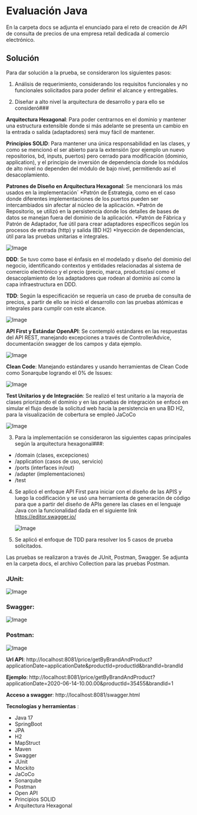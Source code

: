 # Evaluación Java

En la carpeta docs se adjunta el enunciado para el reto de creación de API de consulta de precios de una empresa retail dedicada al comercio electrónico.

## Solución

Para dar solución a la prueba, se consideraron los siguientes pasos:

1. Análisis de requerimiento, considerando los requisitos funcionales y no funcionales solicitados para poder definir el alcance y entregables.

2. Diseñar a alto nivel la arquitectura de desarrollo y para ello se consideró###

**Arquitectura Hexagonal**: Para poder centrarnos en el dominio y mantener una estructura extensible donde si más adelante se presenta un cambio en la entrada o salida (adaptadores) será muy fácil de mantener.

**Principios SOLID**: Para mantener una única responsabilidad en las clases, y como se mencionó el ser abierto para la extensión (por ejemplo un nuevo repositorios, bd, inputs, puertos) pero cerrado para modificación (dominio, application), y el principio de inversión de dependencia donde los módulos de alto nivel no dependen del módulo de bajo nivel, permitiendo así el desacoplamiento.

**Patrones de Diseño en Arquitectura Hexagonal**: Se mencionará los más usados en la implementación´
*Patrón de Estrategia, como en el caso donde diferentes implementaciones de los puertos pueden ser intercambiados sin afectar al núcleo de la aplicación. 
*Patrón de Repositorio, se utilizó en la persistencia donde los detalles de bases de datos se manejan fuera del dominio de la aplicación.
*Patrón de Fábrica y Patrón de Adaptador, fue útil para crear adaptadores específicos según los procesos de entrada  (http) y salida (BD H2)
*Inyección de dependencias, útil para las pruebas unitarias e integrales.

![Image](/docs/images/ArquitecturaHexagonalProject.jpg)

**DDD**: Se tuvo como base el énfasis en el modelado y diseño del dominio del negocio, identificando contextos y entidades relacionadas al sistema de comercio electrónico y el precio (precio, marca, producto)así como el desacoplamiento de los adaptadores que rodean al dominio así como la capa infraestructura en DDD.

**TDD**: Según la especificación se requería un caso de prueba de consulta de precios, a partir de ello se inició el desarrollo con las pruebas atómicas e integrales para cumplir con este alcance.

![Image](/docs/images/JUnitTest.jpg)

**API First y Estándar OpenAPI**: Se contempló estándares en las respuestas del API REST, manejando excepciones a través de ControllerAdvice, documentación swagger de los campos y data ejemplo.

![Image](/docs/images/Excepciones.jpg)

**Clean Code**: Manejando estándares y usando herramientas de Clean Code como Sonarqube logrando el 0% de Issues:

![Image](/docs/images/Sonarqube.jpg)

**Test Unitarios y de Integración**: Se realizó el test unitario a la mayoría de clases priorizando el dominio y en las pruebas de integración se enfocó en simular el flujo desde la solicitud web hacia la persistencia en una BD H2, para la visualización de cobertura se empleó JaCoCo


![Image](/docs/images/JaCoco.jpg)

3. Para la implementación se consideraron las siguientes capas principales según la arquitectura hexagonal###:
- 	/domain (clases, excepciones)
- 	/application (casos de uso, servicio)
- 	/ports (interfaces in/out)
- 	/adapter (implementaciones)
- 	/test

4. Se aplicó el enfoque API First para iniciar con el diseño de las APIS y luego la codificación y se usó una herramienta de generación de código para que a partir del diseño de APIs genere las clases en el lenguaje Java con la funcionalidad dada en el siguiente link
https://editor.swagger.io/

	![Image](/docs/images/APIFirst.jpg)

5. Se aplicó el enfoque de TDD para resolver los 5 casos de prueba solicitados.

Las pruebas se realizaron a través de JUnit, Postman, Swagger. Se adjunta en la carpeta docs, el archivo Collection para las pruebas Postman.

### JUnit:

![Image](/docs/images/JUnitTestNew.jpg)

 ### Swagger:

![Image](/docs/images/SwaggerTest.jpg)

 ### Postman:
 
![Image](/docs/images/PostmanTest.jpg)


**Url API**: http://localhost:8081/price/getByBrandAndProduct?applicationDate=applicationDate&productId=productId&brandId=brandId

**Ejemplo**: http://localhost:8081/price/getByBrandAndProduct?applicationDate=2020-06-14-10.00.00&productId=35455&brandId=1

**Acceso a swagger**:
http://localhost:8081/swagger.html

**Tecnologías y herramientas** :

- Java 17
- SpringBoot
- JPA
- H2
- MapStruct
- Maven
- Swagger
- JUnit
- Mockito
- JaCoCo
- Sonarqube
- Postman
- Open API
- Principios SOLID
- Arquitectura Hexagonal

